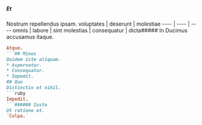 ##### Et
Nostrum repellendus ipsam.
voluptates | deserunt | molestiae
---- | ---- | ----
omnis | labore | sint
molestias | consequatur | dicta##### In
Ducimus accusamus itaque.
```ruby
Atque.
```## Minus
Quidem iste aliquam.
* Aspernatur. 
* Consequatur. 
* Impedit. 
## Quo
Distinctio et nihil.
```ruby
Impedit.
```###### Iusto
Ut ratione et.
`Culpa.`